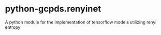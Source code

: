 # python-gcpds.renyinet
A python module for the implementation of tensorflow models utilizing renyi entropy
